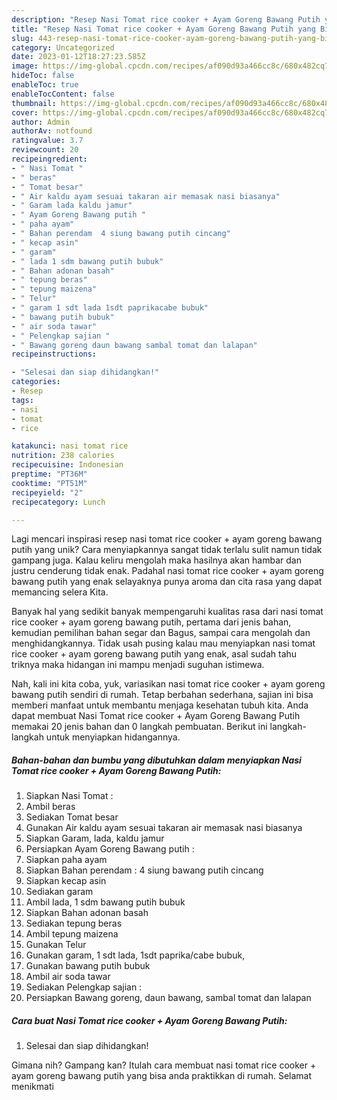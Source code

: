 ```yaml
---
description: "Resep Nasi Tomat rice cooker + Ayam Goreng Bawang Putih yang Bisa Manjain Lidah"
title: "Resep Nasi Tomat rice cooker + Ayam Goreng Bawang Putih yang Bisa Manjain Lidah"
slug: 443-resep-nasi-tomat-rice-cooker-ayam-goreng-bawang-putih-yang-bisa-manjain-lidah
category: Uncategorized
date: 2023-01-12T18:27:23.585Z
image: https://img-global.cpcdn.com/recipes/af090d93a466cc8c/680x482cq70/nasi-tomat-rice-cooker-ayam-goreng-bawang-putih-foto-resep-utama.jpg
hideToc: false
enableToc: true
enableTocContent: false
thumbnail: https://img-global.cpcdn.com/recipes/af090d93a466cc8c/680x482cq70/nasi-tomat-rice-cooker-ayam-goreng-bawang-putih-foto-resep-utama.jpg
cover: https://img-global.cpcdn.com/recipes/af090d93a466cc8c/680x482cq70/nasi-tomat-rice-cooker-ayam-goreng-bawang-putih-foto-resep-utama.jpg
author: Admin
authorAv: notfound
ratingvalue: 3.7
reviewcount: 20
recipeingredient:
- " Nasi Tomat "
- " beras"
- " Tomat besar"
- " Air kaldu ayam sesuai takaran air memasak nasi biasanya"
- " Garam lada kaldu jamur"
- " Ayam Goreng Bawang putih "
- " paha ayam"
- " Bahan perendam  4 siung bawang putih cincang"
- " kecap asin"
- " garam"
- " lada 1 sdm bawang putih bubuk"
- " Bahan adonan basah"
- " tepung beras"
- " tepung maizena"
- " Telur"
- " garam 1 sdt lada 1sdt paprikacabe bubuk"
- " bawang putih bubuk"
- " air soda tawar"
- " Pelengkap sajian "
- " Bawang goreng daun bawang sambal tomat dan lalapan"
recipeinstructions:

- "Selesai dan siap dihidangkan!"
categories:
- Resep
tags:
- nasi
- tomat
- rice

katakunci: nasi tomat rice 
nutrition: 238 calories
recipecuisine: Indonesian
preptime: "PT36M"
cooktime: "PT51M"
recipeyield: "2"
recipecategory: Lunch

---
```





Lagi mencari inspirasi resep nasi tomat rice cooker + ayam goreng bawang putih yang unik? Cara menyiapkannya sangat tidak terlalu sulit namun tidak gampang juga. Kalau keliru mengolah maka hasilnya akan hambar dan justru cenderung tidak enak. Padahal nasi tomat rice cooker + ayam goreng bawang putih yang enak selayaknya punya aroma dan cita rasa yang dapat memancing selera Kita.





Banyak hal yang sedikit banyak mempengaruhi kualitas rasa dari nasi tomat rice cooker + ayam goreng bawang putih, pertama dari jenis bahan, kemudian pemilihan bahan segar dan Bagus, sampai cara mengolah dan menghidangkannya. Tidak usah pusing kalau mau menyiapkan nasi tomat rice cooker + ayam goreng bawang putih yang enak,      asal sudah tahu triknya maka hidangan ini mampu menjadi suguhan istimewa.





















Nah, kali ini kita coba, yuk, variasikan nasi tomat rice cooker + ayam goreng bawang putih sendiri di rumah. Tetap berbahan sederhana, sajian ini bisa memberi manfaat untuk membantu menjaga kesehatan tubuh kita. Anda dapat membuat Nasi Tomat rice cooker + Ayam Goreng Bawang Putih memakai 20 jenis bahan dan 0 langkah pembuatan. Berikut ini langkah-langkah untuk menyiapkan hidangannya.

<!--inarticleads1-->

##### Bahan-bahan dan bumbu yang dibutuhkan dalam menyiapkan Nasi Tomat rice cooker + Ayam Goreng Bawang Putih:

1. Siapkan  Nasi Tomat :
1. Ambil  beras
1. Sediakan  Tomat besar
1. Gunakan  Air kaldu ayam sesuai takaran air memasak nasi biasanya
1. Siapkan  Garam, lada, kaldu jamur
1. Persiapkan  Ayam Goreng Bawang putih :
1. Siapkan  paha ayam
1. Siapkan  Bahan perendam : 4 siung bawang putih cincang
1. Siapkan  kecap asin
1. Sediakan  garam
1. Ambil  lada, 1 sdm bawang putih bubuk
1. Siapkan  Bahan adonan basah
1. Sediakan  tepung beras
1. Ambil  tepung maizena
1. Gunakan  Telur
1. Gunakan  garam, 1 sdt lada, 1sdt paprika/cabe bubuk,
1. Gunakan  bawang putih bubuk
1. Ambil  air soda tawar
1. Sediakan  Pelengkap sajian :
1. Persiapkan  Bawang goreng, daun bawang, sambal tomat dan lalapan




<!--inarticleads2-->

##### Cara buat Nasi Tomat rice cooker + Ayam Goreng Bawang Putih:


1. Selesai dan siap dihidangkan!



Gimana nih? Gampang kan? Itulah cara membuat nasi tomat rice cooker + ayam goreng bawang putih yang bisa anda praktikkan di rumah. Selamat menikmati
